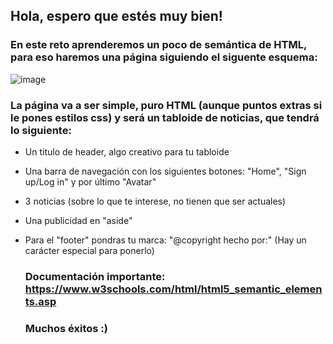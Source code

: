 ## Hola, espero que estés muy bien!
### En este reto aprenderemos un poco de semántica de HTML, para eso haremos una página siguiendo el siguente esquema:
![image](https://github.com/pablobernalmoreno/reto_semantica/assets/26677733/4d69087b-1c43-4674-80c5-000a36d1ab51)
### La página va a ser simple, puro HTML (aunque puntos extras si le pones estilos css) y será un tabloide de noticias, que tendrá lo siguiente:
* Un titulo de header, algo creativo para tu tabloide
* Una barra de navegación con los siguientes botones: "Home", "Sign up/Log in" y por último "Avatar"
* 3 noticias (sobre lo que te interese, no tienen que ser actuales)
* Una publicidad en "aside"
* Para el "footer" pondras tu marca: "@copyright hecho por:" (Hay un carácter especial para ponerlo)

  ### Documentación importante: https://www.w3schools.com/html/html5_semantic_elements.asp
  ### Muchos éxitos :)
